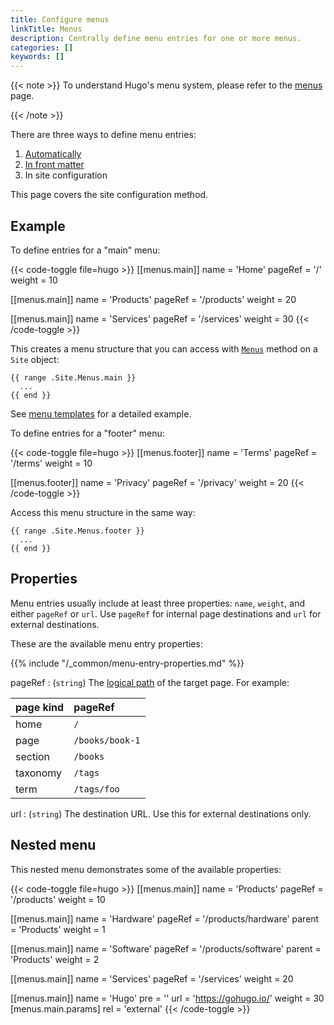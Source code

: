 ```yaml
---
title: Configure menus
linkTitle: Menus
description: Centrally define menu entries for one or more menus.
categories: []
keywords: []
---
```


{{< note >}}
To understand Hugo's menu system, please refer to the [menus] page.

[menus]: /content-management/menus/
{{< /note >}}

There are three ways to define menu entries:

1. [Automatically]
1. [In front matter]
1. In site configuration

This page covers the site configuration method.

## Example

To define entries for a "main" menu:

{{< code-toggle file=hugo >}}
[[menus.main]]
name = 'Home'
pageRef = '/'
weight = 10

[[menus.main]]
name = 'Products'
pageRef = '/products'
weight = 20

[[menus.main]]
name = 'Services'
pageRef = '/services'
weight = 30
{{< /code-toggle >}}

This creates a menu structure that you can access with [`Menus`] method on a `Site` object:

```go-html-template
{{ range .Site.Menus.main }}
  ...
{{ end }}
```

See [menu templates] for a detailed example.

To define entries for a "footer" menu:

{{< code-toggle file=hugo >}}
[[menus.footer]]
name = 'Terms'
pageRef = '/terms'
weight = 10

[[menus.footer]]
name = 'Privacy'
pageRef = '/privacy'
weight = 20
{{< /code-toggle >}}

Access this menu structure in the same way:

```go-html-template
{{ range .Site.Menus.footer }}
  ...
{{ end }}
```

[Automatically]: /content-management/menus/#define-automatically
[In front matter]: /content-management/menus/#define-in-front-matter
[`Menus`]: /methods/site/menus/
[menu templates]: /templates/menu/

## Properties

Menu entries usually include at least three properties: `name`, `weight`, and either `pageRef` or `url`. Use `pageRef` for internal page destinations and `url` for external destinations.

These are the available menu entry properties:

{{% include "/_common/menu-entry-properties.md" %}}

pageRef
: (`string`) The [logical path](g) of the target page. For example:

  page kind|pageRef
  :--|:--
  home|`/`
  page|`/books/book-1`
  section|`/books`
  taxonomy|`/tags`
  term|`/tags/foo`


url
: (`string`) The destination URL. Use this for external destinations only.

## Nested menu

This nested menu demonstrates some of the available properties:

{{< code-toggle file=hugo >}}
[[menus.main]]
name = 'Products'
pageRef = '/products'
weight = 10

[[menus.main]]
name = 'Hardware'
pageRef = '/products/hardware'
parent = 'Products'
weight = 1

[[menus.main]]
name = 'Software'
pageRef = '/products/software'
parent = 'Products'
weight = 2

[[menus.main]]
name = 'Services'
pageRef = '/services'
weight = 20

[[menus.main]]
name = 'Hugo'
pre = '<i class="fa fa-heart"></i>'
url = 'https://gohugo.io/'
weight = 30
[menus.main.params]
rel = 'external'
{{< /code-toggle >}}
